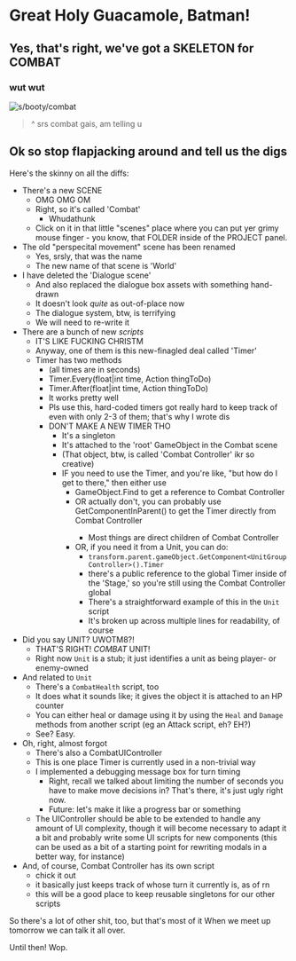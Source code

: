 # Great Holy Guacamole, Batman!
## Yes, that's right, we've got a SKELETON for COMBAT
### wut wut

![s/booty/combat](https://media.giphy.com/media/A7mrYIaSrEl20/giphy.gif)
> ^ srs combat gais, am telling u

## Ok so stop flapjacking around and tell us the digs

Here's the skinny on all the diffs:

* There's a new SCENE
  * OMG OMG OM
  * Right, so it's called 'Combat'
    * Whudathunk
  * Click on it in that little "scenes" place where you can put yer grimy
    mouse finger - you know, that FOLDER inside of the PROJECT panel.
* The old "perspecital movement" scene has been renamed
  * Yes, srsly, that was the name
  * The new name of that scene is 'World'
* I have deleted the 'Dialogue scene'
  * And also replaced the dialogue box assets with something hand-drawn
  * It doesn't look _quite_ as out-of-place now
  * The dialogue system, btw, is terrifying
  * We will need to re-write it
* There are a bunch of new *scripts*
  * IT'S LIKE FUCKING CHRISTM
  * Anyway, one of them is this new-finagled deal called 'Timer'
  * Timer has two methods
    * (all times are in seconds)
    * Timer.Every(float|int time, Action thingToDo)
    * Timer.After(float|int time, Action thingToDo)
    * It works pretty well
    * Pls use this, hard-coded timers got really hard to keep track of
      even with only 2-3 of them; that's why I wrote dis
    * DON'T MAKE A NEW TIMER THO
      * It's a singleton
      * It's attached to the 'root' GameObject in the Combat scene
      * (That object, btw, is called 'Combat Controller' ikr so creative)
      * IF you need to use the Timer, and you're like, "but how do I get to
        there," then either use
        * GameObject.Find to get a reference to Combat Controller
        * OR actually don't, you can probably use GetComponentInParent<Timer>()
          to get the Timer directly from Combat Controller
          * Most things are direct children of Combat Controller
        * OR, if you need it from a Unit, you can do:
          * `transform.parent.gameObject.GetComponent<UnitGroupController>().Timer`
          * there's a public reference to the global Timer inside of the
            'Stage,' so you're still using the Combat Controller global
          * There's a straightforward example of this in the `Unit` script
          * It's broken up across multiple lines for readability, of course
* Did you say UNIT? UWOTM8?!
  * THAT'S RIGHT! *COMBAT* UNIT!
  * Right now `Unit` is a stub; it just identifies a unit as being player- or
    enemy-owned
* And related to `Unit`
  * There's a `CombatHealth` script, too
  * It does what it sounds like; it gives the object it is attached to an HP counter
  * You can either heal or damage using it by using the `Heal` and `Damage` methods
    from another script (eg an Attack script, eh? EH?)
  * See? Easy.
* Oh, right, almost forgot
  * There's also a CombatUIController
  * This is one place Timer is currently used in a non-trivial way
  * I implemented a debugging message box for turn timing
    * Right, recall we talked about limiting the number of seconds you have
      to make move decisions in? That's there, it's just ugly right now.
    * Future: let's make it like a progress bar or something
  * The UIController should be able to be extended to handle any amount of UI
    complexity, though it will become necessary to adapt it a bit and probably
    write some UI scripts for new components (this can be used as a bit of a
    starting point for rewriting modals in a better way, for instance)
* And, of course, Combat Controller has its own script
  * chick it out
  * it basically just keeps track of whose turn it currently is, as of rn
  * this will be a good place to keep reusable singletons for our other scripts

So there's a lot of other shit, too, but that's most of it
When we meet up tomorrow we can talk it all over.

Until then! Wop.
